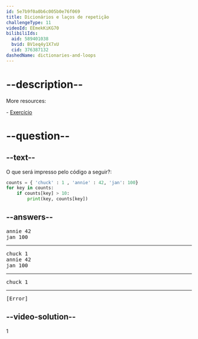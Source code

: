 ```yaml
---
id: 5e7b9f0a0b6c005b0e76f069
title: Dicionários e laços de repetição
challengeType: 11
videoId: EEmekKiKG70
bilibiliIds:
  aid: 589401038
  bvid: BV1eq4y1X7xU
  cid: 376387132
dashedName: dictionaries-and-loops
---
```


# --description--

More resources:

\- <a href="https://www.youtube.com/watch?v=PrhZ9qwBDD8" target="_blank" rel="noopener noreferrer nofollow">Exercício</a>

# --question--

## --text--

O que será impresso pelo código a seguir?:

```python
counts = { 'chuck' : 1 , 'annie' : 42, 'jan': 100}
for key in counts:
    if counts[key] > 10:
        print(key, counts[key])
```

## --answers--

<pre>annie 42
jan 100</pre>

---

<pre>chuck 1
annie 42
jan 100</pre>

---

<pre>chuck 1</pre>

---

<pre>[Error]</pre>

## --video-solution--

1
